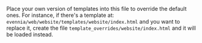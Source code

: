 Place your own version of templates into this file to override the default ones.
For instance, if there's a template at: `evennia/web/website/templates/website/index.html`
and you want to replace it, create the file `template_overrides/website/index.html`
and it will be loaded instead.

